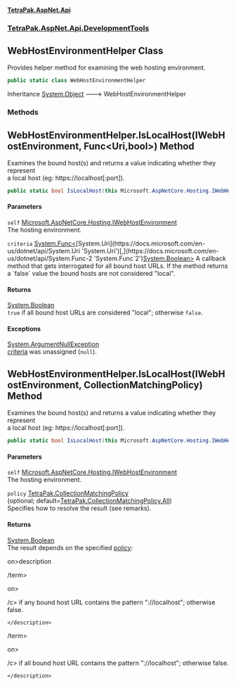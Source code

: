 #### [TetraPak.AspNet.Api](index.md 'index')
### [TetraPak.AspNet.Api.DevelopmentTools](TetraPak_AspNet_Api_DevelopmentTools.md 'TetraPak.AspNet.Api.DevelopmentTools')
## WebHostEnvironmentHelper Class
Provides helper method for examining the web hosting environment.   
```csharp
public static class WebHostEnvironmentHelper
```

Inheritance [System.Object](https://docs.microsoft.com/en-us/dotnet/api/System.Object 'System.Object') &#129106; WebHostEnvironmentHelper  
### Methods
<a name='TetraPak_AspNet_Api_DevelopmentTools_WebHostEnvironmentHelper_IsLocalHost(Microsoft_AspNetCore_Hosting_IWebHostEnvironment_System_Func_System_Uri_bool_)'></a>
## WebHostEnvironmentHelper.IsLocalHost(IWebHostEnvironment, Func&lt;Uri,bool&gt;) Method
Examines the bound host(s) and returns a value indicating whether they represent  
a local host (eg: https://localhost[:port]).  
```csharp
public static bool IsLocalHost(this Microsoft.AspNetCore.Hosting.IWebHostEnvironment self, System.Func<System.Uri,bool> criteria);
```
#### Parameters
<a name='TetraPak_AspNet_Api_DevelopmentTools_WebHostEnvironmentHelper_IsLocalHost(Microsoft_AspNetCore_Hosting_IWebHostEnvironment_System_Func_System_Uri_bool_)_self'></a>
`self` [Microsoft.AspNetCore.Hosting.IWebHostEnvironment](https://docs.microsoft.com/en-us/dotnet/api/Microsoft.AspNetCore.Hosting.IWebHostEnvironment 'Microsoft.AspNetCore.Hosting.IWebHostEnvironment')  
The hosting environment.  
  
<a name='TetraPak_AspNet_Api_DevelopmentTools_WebHostEnvironmentHelper_IsLocalHost(Microsoft_AspNetCore_Hosting_IWebHostEnvironment_System_Func_System_Uri_bool_)_criteria'></a>
`criteria` [System.Func&lt;](https://docs.microsoft.com/en-us/dotnet/api/System.Func-2 'System.Func`2')[System.Uri](https://docs.microsoft.com/en-us/dotnet/api/System.Uri 'System.Uri')[,](https://docs.microsoft.com/en-us/dotnet/api/System.Func-2 'System.Func`2')[System.Boolean](https://docs.microsoft.com/en-us/dotnet/api/System.Boolean 'System.Boolean')[&gt;](https://docs.microsoft.com/en-us/dotnet/api/System.Func-2 'System.Func`2')  
A callback method that gets interrogated for all bound host URLs. If the method returns  
a `false` value the bound hosts are not considered "local".   
  
#### Returns
[System.Boolean](https://docs.microsoft.com/en-us/dotnet/api/System.Boolean 'System.Boolean')  
`true` if all bound host URLs are considered "local"; otherwise `false`.  
            
#### Exceptions
[System.ArgumentNullException](https://docs.microsoft.com/en-us/dotnet/api/System.ArgumentNullException 'System.ArgumentNullException')  
[criteria](TetraPak_AspNet_Api_DevelopmentTools_WebHostEnvironmentHelper.md#TetraPak_AspNet_Api_DevelopmentTools_WebHostEnvironmentHelper_IsLocalHost(Microsoft_AspNetCore_Hosting_IWebHostEnvironment_System_Func_System_Uri_bool_)_criteria 'TetraPak.AspNet.Api.DevelopmentTools.WebHostEnvironmentHelper.IsLocalHost(Microsoft.AspNetCore.Hosting.IWebHostEnvironment, System.Func&lt;System.Uri,bool&gt;).criteria') was unassigned (`null`).  
            
  
<a name='TetraPak_AspNet_Api_DevelopmentTools_WebHostEnvironmentHelper_IsLocalHost(Microsoft_AspNetCore_Hosting_IWebHostEnvironment_TetraPak_CollectionMatchingPolicy)'></a>
## WebHostEnvironmentHelper.IsLocalHost(IWebHostEnvironment, CollectionMatchingPolicy) Method
Examines the bound host(s) and returns a value indicating whether they represent  
a local host (eg: https://localhost[:port]).  
```csharp
public static bool IsLocalHost(this Microsoft.AspNetCore.Hosting.IWebHostEnvironment self, TetraPak.CollectionMatchingPolicy policy=TetraPak.CollectionMatchingPolicy.All);
```
#### Parameters
<a name='TetraPak_AspNet_Api_DevelopmentTools_WebHostEnvironmentHelper_IsLocalHost(Microsoft_AspNetCore_Hosting_IWebHostEnvironment_TetraPak_CollectionMatchingPolicy)_self'></a>
`self` [Microsoft.AspNetCore.Hosting.IWebHostEnvironment](https://docs.microsoft.com/en-us/dotnet/api/Microsoft.AspNetCore.Hosting.IWebHostEnvironment 'Microsoft.AspNetCore.Hosting.IWebHostEnvironment')  
The hosting environment.  
  
<a name='TetraPak_AspNet_Api_DevelopmentTools_WebHostEnvironmentHelper_IsLocalHost(Microsoft_AspNetCore_Hosting_IWebHostEnvironment_TetraPak_CollectionMatchingPolicy)_policy'></a>
`policy` [TetraPak.CollectionMatchingPolicy](https://docs.microsoft.com/en-us/dotnet/api/TetraPak.CollectionMatchingPolicy 'TetraPak.CollectionMatchingPolicy')  
(optional; default=[TetraPak.CollectionMatchingPolicy.All](https://docs.microsoft.com/en-us/dotnet/api/TetraPak.CollectionMatchingPolicy.All 'TetraPak.CollectionMatchingPolicy.All'))  
Specifies how to resolve the result (see remarks).  
  
#### Returns
[System.Boolean](https://docs.microsoft.com/en-us/dotnet/api/System.Boolean 'System.Boolean')  
The result depends on the specified [policy](TetraPak_AspNet_Api_DevelopmentTools_WebHostEnvironmentHelper.md#TetraPak_AspNet_Api_DevelopmentTools_WebHostEnvironmentHelper_IsLocalHost(Microsoft_AspNetCore_Hosting_IWebHostEnvironment_TetraPak_CollectionMatchingPolicy)_policy 'TetraPak.AspNet.Api.DevelopmentTools.WebHostEnvironmentHelper.IsLocalHost(Microsoft.AspNetCore.Hosting.IWebHostEnvironment, TetraPak.CollectionMatchingPolicy).policy'):  
<list type="table">  
  
</term>  
on>description</description>  
>  
  
/term>  
on>  
/c> if any bound host URL contains the pattern "<c>://localhost</c>"; otherwise <c>false</c>.  
    </description>  
  
  
/term>  
on>  
/c> if all bound host URL contains the pattern "<c>://localhost</c>"; otherwise <c>false</c>.  
    </description>  
  
  
